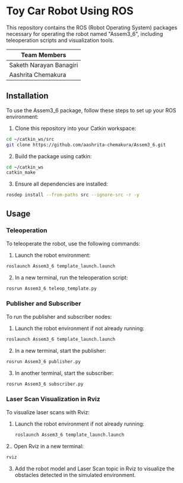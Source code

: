 # Toy Car Robot Using ROS

This repository contains the ROS (Robot Operating System) packages necessary for operating the robot named "Assem3_6", including teleoperation scripts and visualization tools.

|Team Members
|--
|Saketh Narayan Banagiri
|Aashrita Chemakura

## Installation

To use the Assem3_6 package, follow these steps to set up your ROS environment:

1. Clone this repository into your Catkin workspace:

```bash
cd ~/catkin_ws/src
git clone https://github.com/aashrita-chemakura/Assem3_6.git
```
2. Build the package using catkin:
```bash
cd ~/catkin_ws
catkin_make
```
3. Ensure all dependencies are installed:
```bash
rosdep install --from-paths src --ignore-src -r -y
```
## Usage 

### Teleoperation
To teleoperate the robot, use the following commands:

1. Launch the robot environment:
```bash
roslaunch Assem3_6 template_launch.launch
```
2. In a new terminal, run the teleoperation script:
```bash
rosrun Assem3_6 teleop_template.py
```
### Publisher and Subscriber
To run the publisher and subscriber nodes:

1. Launch the robot environment if not already running:
```bash
roslaunch Assem3_6 template_launch.launch
```
2. In a new terminal, start the publisher:
```bash
rosrun Assem3_6 publisher.py
```
3. In another terminal, start the subscriber:
```bash
rosrun Assem3_6 subscriber.py
```
### Laser Scan Visualization in Rviz
To visualize laser scans with Rviz:

1. Launch the robot environment if not already running:
   ```bash
   roslaunch Assem3_6 template_launch.launch
   ```
2.. Open Rviz in a new terminal:
```bash
rviz
```
3. Add the robot model and Laser Scan topic in Rviz to visualize the obstacles detected in the simulated environment.
